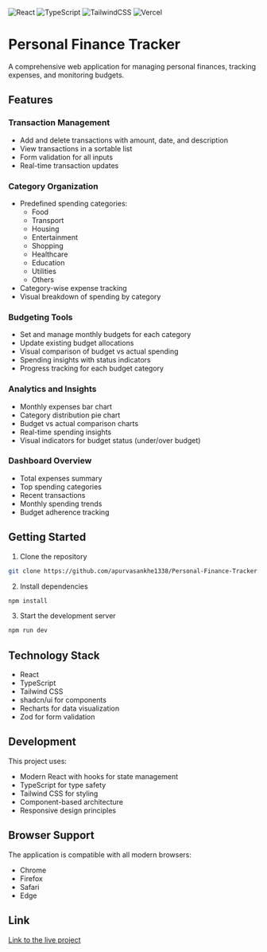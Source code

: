 ![React](https://img.shields.io/badge/react-%2320232a.svg?style=for-the-badge&logo=react&logoColor=%2361DAFB) ![TypeScript](https://img.shields.io/badge/typescript-%23007ACC.svg?style=for-the-badge&logo=typescript&logoColor=white) 
![TailwindCSS](https://img.shields.io/badge/tailwindcss-%2338B2AC.svg?style=for-the-badge&logo=tailwind-css&logoColor=white) ![Vercel](https://img.shields.io/badge/vercel-%23000000.svg?style=for-the-badge&logo=vercel&logoColor=white)

# Personal Finance Tracker

A comprehensive web application for managing personal finances, tracking expenses, and monitoring budgets.

## Features

### Transaction Management
- Add and delete transactions with amount, date, and description
- View transactions in a sortable list
- Form validation for all inputs
- Real-time transaction updates

### Category Organization
- Predefined spending categories:
  - Food
  - Transport
  - Housing
  - Entertainment
  - Shopping
  - Healthcare
  - Education
  - Utilities
  - Others
- Category-wise expense tracking
- Visual breakdown of spending by category

### Budgeting Tools
- Set and manage monthly budgets for each category
- Update existing budget allocations
- Visual comparison of budget vs actual spending
- Spending insights with status indicators
- Progress tracking for each budget category

### Analytics and Insights
- Monthly expenses bar chart
- Category distribution pie chart
- Budget vs actual comparison charts
- Real-time spending insights
- Visual indicators for budget status (under/over budget)

### Dashboard Overview
- Total expenses summary
- Top spending categories
- Recent transactions
- Monthly spending trends
- Budget adherence tracking

## Getting Started

1. Clone the repository
```sh
git clone https://github.com/apurvasankhe1338/Personal-Finance-Tracker.git
```

2. Install dependencies
```sh
npm install
```

3. Start the development server
```sh
npm run dev
```

## Technology Stack

- React
- TypeScript
- Tailwind CSS
- shadcn/ui for components
- Recharts for data visualization
- Zod for form validation

## Development

This project uses:
- Modern React with hooks for state management
- TypeScript for type safety
- Tailwind CSS for styling
- Component-based architecture
- Responsive design principles

## Browser Support

The application is compatible with all modern browsers:
- Chrome
- Firefox
- Safari
- Edge


## Link
[Link to the live project](https://personal-finance-tracker-steel.vercel.app/)
